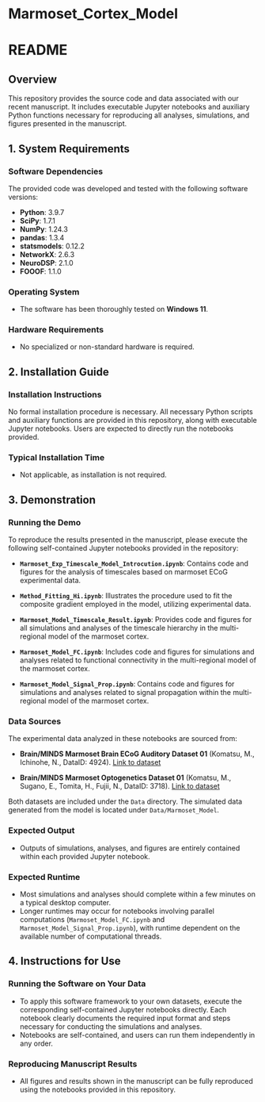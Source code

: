 # Marmoset_Cortex_Model

# README

## Overview

This repository provides the source code and data associated with our recent manuscript. It includes executable Jupyter notebooks and auxiliary Python functions necessary for reproducing all analyses, simulations, and figures presented in the manuscript.

## 1. System Requirements

### Software Dependencies
The provided code was developed and tested with the following software versions:

- **Python**: 3.9.7
- **SciPy**: 1.7.1
- **NumPy**: 1.24.3
- **pandas**: 1.3.4
- **statsmodels**: 0.12.2
- **NetworkX**: 2.6.3
- **NeuroDSP**: 2.1.0
- **FOOOF**: 1.1.0

### Operating System
- The software has been thoroughly tested on **Windows 11**.

### Hardware Requirements
- No specialized or non-standard hardware is required.

## 2. Installation Guide

### Installation Instructions
No formal installation procedure is necessary. All necessary Python scripts and auxiliary functions are provided in this repository, along with executable Jupyter notebooks. Users are expected to directly run the notebooks provided.

### Typical Installation Time
- Not applicable, as installation is not required.

## 3. Demonstration

### Running the Demo

To reproduce the results presented in the manuscript, please execute the following self-contained Jupyter notebooks provided in the repository:

- **`Marmoset_Exp_Timescale_Model_Introcution.ipynb`**: Contains code and figures for the analysis of timescales based on marmoset ECoG experimental data.

- **`Method_Fitting_Hi.ipynb`**: Illustrates the procedure used to fit the composite gradient employed in the model, utilizing experimental data.

- **`Marmoset_Model_Timescale_Result.ipynb`**: Provides code and figures for all simulations and analyses of the timescale hierarchy in the multi-regional model of the marmoset cortex.

- **`Marmoset_Model_FC.ipynb`**: Includes code and figures for simulations and analyses related to functional connectivity in the multi-regional model of the marmoset cortex.

- **`Marmoset_Model_Signal_Prop.ipynb`**: Contains code and figures for simulations and analyses related to signal propagation within the multi-regional model of the marmoset cortex.

### Data Sources
The experimental data analyzed in these notebooks are sourced from:

- **Brain/MINDS Marmoset Brain ECoG Auditory Dataset 01** (Komatsu, M., Ichinohe, N., DataID: 4924). [Link to dataset](https://dataportal.brainminds.jp/ecog-auditory-01)

- **Brain/MINDS Marmoset Optogenetics Dataset 01** (Komatsu, M., Sugano, E., Tomita, H., Fujii, N., DataID: 3718). [Link to dataset](https://dataportal.brainminds.jp/ecog-optogenetics-01)

Both datasets are included under the `Data` directory. The simulated data generated from the model is located under `Data/Marmoset_Model`.

### Expected Output
- Outputs of simulations, analyses, and figures are entirely contained within each provided Jupyter notebook.

### Expected Runtime
- Most simulations and analyses should complete within a few minutes on a typical desktop computer.
- Longer runtimes may occur for notebooks involving parallel computations (`Marmoset_Model_FC.ipynb` and `Marmoset_Model_Signal_Prop.ipynb`), with runtime dependent on the available number of computational threads.

## 4. Instructions for Use

### Running the Software on Your Data
- To apply this software framework to your own datasets, execute the corresponding self-contained Jupyter notebooks directly. Each notebook clearly documents the required input format and steps necessary for conducting the simulations and analyses.
- Notebooks are self-contained, and users can run them independently in any order.

### Reproducing Manuscript Results
- All figures and results shown in the manuscript can be fully reproduced using the notebooks provided in this repository.


